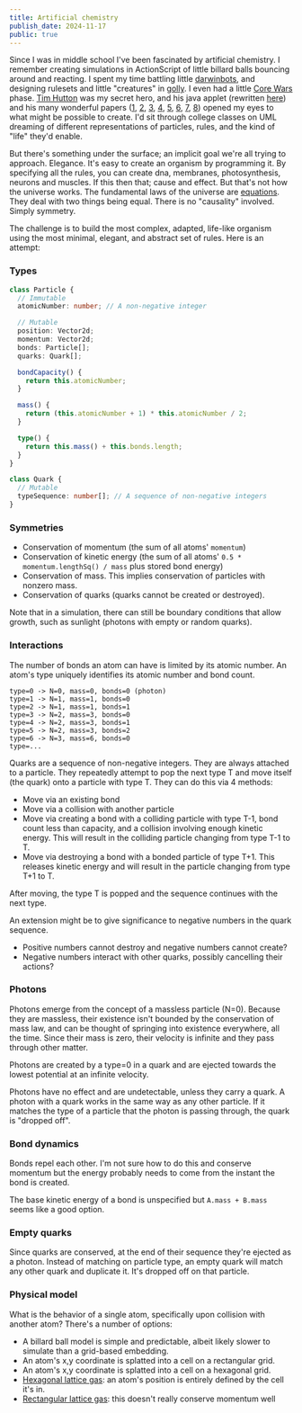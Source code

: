```yaml
---
title: Artificial chemistry
publish_date: 2024-11-17
public: true
---
```


Since I was in middle school I've been fascinated by artificial chemistry. I remember creating simulations in ActionScript of little billard balls bouncing around and reacting. I spent my time battling little [darwinbots](https://github.com/darwinbots), and designing rulesets and little "creatures" in [golly](https://golly.sourceforge.io/). I even had a little [Core Wars](https://en.wikipedia.org/wiki/Core_War) phase. [Tim Hutton](https://github.com/timhutton) was my secret hero, and his java applet (rewritten [here](https://github.com/timhutton/livingphysics)) and his many wonderful papers ([1](https://scholar.google.co.uk/citations?view_op=view_citation&hl=en&user=fLBzOiIAAAAJ&citation_for_view=fLBzOiIAAAAJ:u-x6o8ySG0sC), [2](https://scholar.google.co.uk/citations?view_op=view_citation&hl=en&user=fLBzOiIAAAAJ&cstart=20&pagesize=80&citation_for_view=fLBzOiIAAAAJ:WF5omc3nYNoC), [3](https://scholar.google.co.uk/citations?view_op=view_citation&hl=en&user=fLBzOiIAAAAJ&cstart=20&pagesize=80&citation_for_view=fLBzOiIAAAAJ:Se3iqnhoufwC), [4](https://scholar.google.co.uk/citations?view_op=view_citation&hl=en&user=fLBzOiIAAAAJ&citation_for_view=fLBzOiIAAAAJ:YsMSGLbcyi4C), [5](https://scholar.google.co.uk/citations?view_op=view_citation&hl=en&user=fLBzOiIAAAAJ&cstart=20&pagesize=80&citation_for_view=fLBzOiIAAAAJ:eQOLeE2rZwMC), [6](https://scholar.google.co.uk/citations?view_op=view_citation&hl=en&user=fLBzOiIAAAAJ&cstart=20&pagesize=80&citation_for_view=fLBzOiIAAAAJ:MXK_kJrjxJIC), [7](https://scholar.google.co.uk/citations?view_op=view_citation&hl=en&user=fLBzOiIAAAAJ&citation_for_view=fLBzOiIAAAAJ:IjCSPb-OGe4C), [8](https://scholar.google.co.uk/citations?view_op=view_citation&hl=en&user=fLBzOiIAAAAJ&citation_for_view=fLBzOiIAAAAJ:hqOjcs7Dif8C)) opened my eyes to what might be possible to create. I'd sit through college classes on UML dreaming of different representations of particles, rules, and the kind of "life" they'd enable.

But there's something under the surface; an implicit goal we're all trying to approach. Elegance. It's easy to create an organism by programming it. By specifying all the rules, you can create dna, membranes, photosynthesis, neurons and muscles. If this then that; cause and effect. But that's not how the universe works. The fundamental laws of the universe are [equations](https://en.wikipedia.org/wiki/Conservation_law#Exact_laws). They deal with two things being equal. There is no "causality" involved. Simply symmetry.

The challenge is to build the most complex, adapted, life-like organism using the most minimal, elegant, and abstract set of rules. Here is an attempt:

### Types
```ts
class Particle {
  // Immutable
  atomicNumber: number; // A non-negative integer

  // Mutable
  position: Vector2d;
  momentum: Vector2d;
  bonds: Particle[];
  quarks: Quark[];

  bondCapacity() {
    return this.atomicNumber;
  }

  mass() {
    return (this.atomicNumber + 1) * this.atomicNumber / 2;
  }

  type() {
    return this.mass() + this.bonds.length;
  }
}

class Quark {
  // Mutable
  typeSequence: number[]; // A sequence of non-negative integers
}
```

### Symmetries
- Conservation of momentum (the sum of all atoms' `momentum`)
- Conservation of kinetic energy (the sum of all atoms' `0.5 * momentum.lengthSq() / mass` plus stored bond energy)
- Conservation of mass. This implies conservation of particles with nonzero mass.
- Conservation of quarks (quarks cannot be created or destroyed).

Note that in a simulation, there can still be boundary conditions that allow growth, such as sunlight (photons with empty or random quarks).

### Interactions
The number of bonds an atom can have is limited by its atomic number. An atom's type uniquely identifies its atomic number and bond count.
```
type=0 -> N=0, mass=0, bonds=0 (photon)
type=1 -> N=1, mass=1, bonds=0
type=2 -> N=1, mass=1, bonds=1
type=3 -> N=2, mass=3, bonds=0
type=4 -> N=2, mass=3, bonds=1
type=5 -> N=2, mass=3, bonds=2
type=6 -> N=3, mass=6, bonds=0
type=...
```

Quarks are a sequence of non-negative integers. They are always attached to a particle. They repeatedly attempt to pop the next type T and move itself (the quark) onto a particle with type T. They can do this via 4 methods:
- Move via an existing bond
- Move via a collision with another particle
- Move via creating a bond with a colliding particle with type T-1, bond count less than capacity, and a collision involving enough kinetic energy. This will result in the colliding particle changing from type T-1 to T.
- Move via destroying a bond with a bonded particle of type T+1. This releases kinetic energy and will result in the particle changing from type T+1 to T.

After moving, the type T is popped and the sequence continues with the next type.

An extension might be to give significance to negative numbers in the quark sequence.
- Positive numbers cannot destroy and negative numbers cannot create?
- Negative numbers interact with other quarks, possibly cancelling their actions?

### Photons
Photons emerge from the concept of a massless particle (N=0). Because they are massless, their existence isn't bounded by the conservation of mass law, and can be thought of springing into existence everywhere, all the time. Since their mass is zero, their velocity is infinite and they pass through other matter.

Photons are created by a type=0 in a quark and are ejected towards the lowest potential at an infinite velocity.

Photons have no effect and are undetectable, unless they carry a quark. A photon with a quark works in the same way as any other particle. If it matches the type of a particle that the photon is passing through, the quark is "dropped off".

### Bond dynamics
Bonds repel each other. I'm not sure how to do this and conserve momentum but the energy probably needs to come from the instant the bond is created.

The base kinetic energy of a bond is unspecified but `A.mass + B.mass` seems like a good option.

### Empty quarks
Since quarks are conserved, at the end of their sequence they're ejected as a photon. Instead of matching on particle type, an empty quark will match any other quark and duplicate it. It's dropped off on that particle.

### Physical model
What is the behavior of a single atom, specifically upon collision with another atom? There's a number of options:
- A billard ball model is simple and predictable, albeit likely slower to simulate than a grid-based embedding.
- An atom's x,y coordinate is splatted into a cell on a rectangular grid.
- An atom's x,y coordinate is splatted into a cell on a hexagonal grid.
- [Hexagonal lattice gas](https://en.wikipedia.org/wiki/Lattice_gas_automaton#Hexagonal_grids): an atom's position is entirely defined by the cell it's in.
- [Rectangular lattice gas](https://en.wikipedia.org/wiki/Lattice_gas_automaton#Early_attempts_with_a_square_lattice): this doesn't really conserve momentum well
